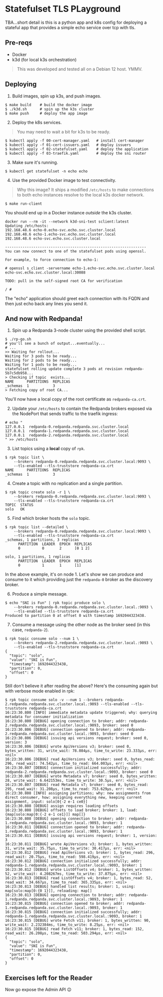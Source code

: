 # Statefulset TLS PLayground

TBA...short detail is this is a python app and k8s config for
deploying a stateful app that provides a simple echo service over tcp
with tls.

## Pre-reqs
- Docker
- k3d (for local k3s orchestration)

> This was developed and tested all on a Debian 12 host. YMMV.

## Deploying

1. Build images, spin up k3s, and push images.

```
$ make build    # build the docker image
$ ./k3d.sh      # spin up the k3s cluster
$ make push     # deploy the app image
```

2. Deploy the k8s services.
> You may need to wait a bit for k3s to be ready.
```
$ kubectl apply -f 00-cert-manager.yaml   # install cert-manager
$ kubectl apply -f 01-cert-issuers.yaml   # deploy issuers
$ kubectl apply -f 02-statefulset.yaml    # deploy the application
$ kubectl apply -f 03-traefik.yaml        # deploy the sni router
```

3. Make sure it's running.

```
$ kubectl get statefulset -n echo echo
```

4. Use the provided Docker image to test connectivity.

> Why this image? It ships a modified `/etc/hosts` to make connections
> to both echo instances resolve to the local k3s docker network.

```
$ make run-client
```

You should end up in a Docker instance *outside* the k3s cluster.

```
docker run --rm -it --network k3d-sni-test sclient:latest
Updating /etc/hosts:
192.168.48.6 echo-0.echo-svc.echo.svc.cluster.local
192.168.48.6 echo-1.echo-svc.echo.svc.cluster.local
192.168.48.6 echo-svc.echo.svc.cluster.local

-----------------------------------------------------------------
You can now connect to one of the statefulset pods using openssl.

For example, to force connection to echo-1:

# openssl s_client -servername echo-1.echo-svc.echo.svc.cluster.local echo-svc.echo.svc.cluster.local:30088

TODO: pull in the self-signed root CA for verification

/ #
```

The "echo" application should greet each connection with its FQDN and
then just echo back any lines you send it.

## And now with Redpanda!

1. Spin up a Redpanda 3-node cluster using the provided shell script.

```
$ ./rp-go.sh
# you'll see a bunch of output...eventually...
# ...
>> Waiting for rollout...
Waiting for 3 pods to be ready...
Waiting for 2 pods to be ready...
Waiting for 1 pods to be ready...
statefulset rolling update complete 3 pods at revision redpanda-5b7c5db958...
> Checking if topic  exists...
NAME      PARTITIONS  REPLICAS
_schemas  1           3
> Fetching copy of root CA...
```

You'll now have a local copy of the root certificate as
`redpanda-ca.crt`.

2. Update your `/etc/hosts` to contain the Redpanda brokers exposed
   via the NodePort that sends traffic to the traefik ingress:

```
# echo "
127.0.0.1  redpanda-0.redpanda.redpanda.svc.cluster.local
127.0.0.1  redpanda-1.redpanda.redpanda.svc.cluster.local
127.0.0.1  redpanda-2.redpanda.redpanda.svc.cluster.local
" >> /etc/hosts
```

3. List topics using a **local** copy of `rpk`.

```
$ rpk topic list \
    --brokers redpanda-0.redpanda.redpanda.svc.cluster.local:9093 \
    --tls-enabled --tls-truststore redpanda-ca.crt
NAME      PARTITIONS  REPLICAS
_schemas  1           3
```

4. Create a topic with no replication and a single partition.

```
$ rpk topic create solo -r 1 \
    --brokers redpanda-0.redpanda.redpanda.svc.cluster.local:9093 \
    --tls-enabled --tls-truststore redpanda-ca.crt
TOPIC  STATUS
solo   OK
```

5. Find which broker hosts the `solo` topic.

```
$ rpk topic list --detailed \
    --brokers redpanda-0.redpanda.redpanda.svc.cluster.local:9093 \
    --tls-enabled --tls-truststore redpanda-ca.crt
_schemas, 1 partitions, 3 replicas
      PARTITION  LEADER  EPOCH  REPLICAS
      0          0       2      [0 1 2]

solo, 1 partitions, 1 replicas
      PARTITION  LEADER  EPOCH  REPLICAS
      0          1       1      [1]
```

In the above example, it's on node 1. Let's show we can produce and
consume to it which providing just the `redpanda-0` broker as the
discovery broker.

6. Produce a simple message.

```
$ echo "SNI is Fun" | rpk topic produce solo \
    --brokers redpanda-0.redpanda.redpanda.svc.cluster.local.:9093 \
    --tls-enabled --tls-truststore redpanda-ca.crt
Produced to partition 0 at offset 0 with timestamp 1692044323438.
```

7. Consume a message using the other node as the broker seed (in this
   case, `redpanda-2`).

```
$ rpk topic consume solo --num 1 \
    --brokers redpanda-2.redpanda.redpanda.svc.cluster.local.:9093 \
    --tls-enabled --tls-truststore redpanda-ca.crt
{
  "topic": "solo",
  "value": "SNI is Fun",
  "timestamp": 1692044323438,
  "partition": 0,
  "offset": 0
}
```

Still don't believe it after reading the above? Here's the consuming
again but with verbose mode enabled in rpk:

```
$ rpk topic consume solo -v --num 1 --brokers redpanda-2.redpanda.redpanda.svc.cluster.local.:9093 --tls-enabled --tls-truststore redpanda-ca.crt
16:23:30.800 [INFO] immediate metadata update triggered; why: querying metadata for consumer initialization
16:23:30.800 [DEBUG] opening connection to broker; addr: redpanda-2.redpanda.redpanda.svc.cluster.local.:9093, broker: seed 0
16:23:30.806 [DEBUG] connection opened to broker; addr: redpanda-2.redpanda.redpanda.svc.cluster.local.:9093, broker: seed 0
16:23:30.806 [DEBUG] issuing api versions request; broker: seed 0, version: 3
16:23:30.806 [DEBUG] wrote ApiVersions v3; broker: seed 0, bytes_written: 31, write_wait: 78.084µs, time_to_write: 23.333µs, err: <nil>
16:23:30.806 [DEBUG] read ApiVersions v3; broker: seed 0, bytes_read: 296, read_wait: 74.542µs, time_to_read: 664.003µs, err: <nil>
16:23:30.807 [DEBUG] connection initialized successfully; addr: redpanda-2.redpanda.redpanda.svc.cluster.local.:9093, broker: seed 0
16:23:30.807 [DEBUG] wrote Metadata v7; broker: seed 0, bytes_written: 28, write_wait: 6.642153ms, time_to_write: 30.5µs, err: <nil>
16:23:30.807 [DEBUG] read Metadata v7; broker: seed 0, bytes_read: 295, read_wait: 31.208µs, time_to_read: 753.629µs, err: <nil>
16:23:30.808 [INFO] assigning partitions; why: new assignments from direct consumer, how: assigning everything new, keeping current assignment, input: solo[0{-2 e-1 ce0}]
16:23:30.808 [DEBUG] assign requires loading offsets
16:23:30.808 [DEBUG] offsets to load broker; broker: 1, load: {map[solo:map[0:{-2 e-1 ce1}]] map[]}
16:23:30.808 [DEBUG] opening connection to broker; addr: redpanda-1.redpanda.redpanda.svc.cluster.local.:9093, broker: 1
16:23:30.811 [DEBUG] connection opened to broker; addr: redpanda-1.redpanda.redpanda.svc.cluster.local.:9093, broker: 1
16:23:30.811 [DEBUG] issuing api versions request; broker: 1, version: 3
16:23:30.811 [DEBUG] wrote ApiVersions v3; broker: 1, bytes_written: 31, write_wait: 35.75µs, time_to_write: 30.417µs, err: <nil>
16:23:30.812 [DEBUG] read ApiVersions v3; broker: 1, bytes_read: 296, read_wait: 20.75µs, time_to_read: 598.419µs, err: <nil>
16:23:30.812 [DEBUG] connection initialized successfully; addr: redpanda-1.redpanda.redpanda.svc.cluster.local.:9093, broker: 1
16:23:30.812 [DEBUG] wrote ListOffsets v4; broker: 1, bytes_written: 52, write_wait: 4.208267ms, time_to_write: 37.875µs, err: <nil>
16:23:30.813 [DEBUG] read ListOffsets v4; broker: 1, bytes_read: 52, read_wait: 34.667µs, time_to_read: 365.335µs, err: <nil>
16:23:30.813 [DEBUG] handled list results; broker: 1, using: map[solo:map[0:{0 1}]], reloading: map[]
16:23:30.813 [DEBUG] opening connection to broker; addr: redpanda-1.redpanda.redpanda.svc.cluster.local.:9093, broker: 1
16:23:30.815 [DEBUG] connection opened to broker; addr: redpanda-1.redpanda.redpanda.svc.cluster.local.:9093, broker: 1
16:23:30.815 [DEBUG] connection initialized successfully; addr: redpanda-1.redpanda.redpanda.svc.cluster.local.:9093, broker: 1
16:23:30.815 [DEBUG] wrote Fetch v11; broker: 1, bytes_written: 90, write_wait: 2.232384ms, time_to_write: 8.25µs, err: <nil>
16:23:30.815 [DEBUG] read Fetch v11; broker: 1, bytes_read: 152, read_wait: 26.208µs, time_to_read: 503.294µs, err: <nil>
{
  "topic": "solo",
  "value": "SNI is Fun",
  "timestamp": 1692044323438,
  "partition": 0,
  "offset": 0
}
```

## Exercises left for the Reader

Now go expose the Admin API 😉
